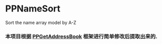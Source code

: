 # PPNameSort
Sort the name array model by A-Z

### 本项目根据 [PPGetAddressBook](https://github.com/jkpang/PPGetAddressBook) 框架进行简单修改后提取出来的. 
